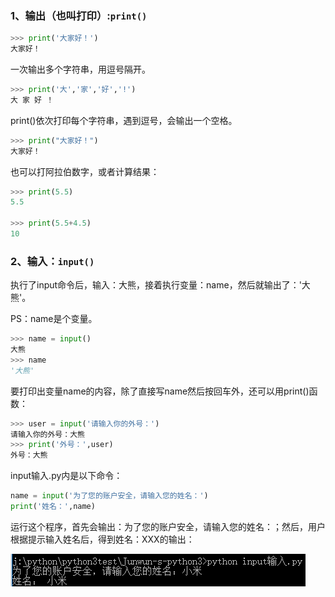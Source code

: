 ### 1、输出（也叫打印）:`print()`

```py
>>> print('大家好！')
大家好！
```

一次输出多个字符串，用逗号隔开。

```py
>>> print('大','家','好','!')
大 家 好 ！
```

print\(\)依次打印每个字符串，遇到逗号，会输出一个空格。

```py
>>> print("大家好！")
大家好！
```

也可以打阿拉伯数字，或者计算结果：

```py
>>> print(5.5)
5.5

>>> print(5.5+4.5)
10
```

### 2、输入：`input()`

执行了input命令后，输入：大熊，接着执行变量：name，然后就输出了：'大熊'。

PS：name是个变量。

```py
>>> name = input()
大熊                                
>>> name
'大熊'
```

要打印出变量name的内容，除了直接写name然后按回车外，还可以用print\(\)函数：

```py
>>> user = input('请输入你的外号：')
请输入你的外号：大熊
>>> print('外号：',user)
外号：大熊
```

input输入.py内是以下命令：

```py
name = input('为了您的账户安全，请输入您的姓名：')
print('姓名：',name)
```

运行这个程序，首先会输出：为了您的账户安全，请输入您的姓名：；然后，用户根据提示输入姓名后，得到姓名：XXX的输出：

![](/assets/1.png)

